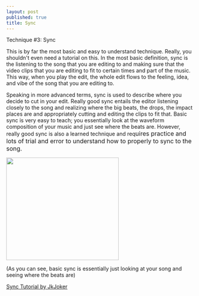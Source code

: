```yaml
---
layout: post
published: true
title: Sync
---
```


Technique #3: Sync

This is by far the most basic and easy to understand technique. Really, you shouldn't even need a tutorial on this. In the most basic definition, sync is the listening to the song that you are editing to and making sure that the video clips that you are editing to fit to certain times and part of the music. This way, when you play the edit, the whole edit flows to the feeling, idea, and vibe of the song that you are editing to.

Speaking in more advanced terms, sync is used to describe where you decide to cut in your edit. Really good sync entails the editor listening closely to the song and realizing where the big beats, the drops, the impact places are and appropriately cutting and editing the clips to fit that. Basic sync is very easy to teach; you essentially look at the waveform composition of your music and just see where the beats are. However, really good sync is also a learned technique and req<span style="font-size:16px;">uires practice and lots of trial and</span><span style="font-size:16px;"> error</span><span style="font-size:16px;"> to understand how to properly to sync to the song.</span>

<img class="alignnone size-medium wp-image-58" src="https://allaboutpatrick.files.wordpress.com/2017/08/synctutotrial.png?w=300" alt="" width="300" height="274" />

(As you can see, basic sync is essentially just looking at your song and seeing where the beats are)

<a href="//www.youtube.com/watch?v=bOKrlBjZGGg">Sync Tutorial by JkJoker </a>
